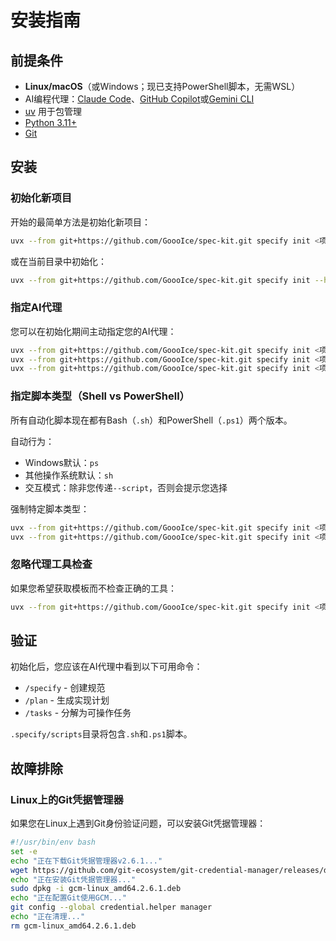 # 安装指南

## 前提条件

- **Linux/macOS**（或Windows；现已支持PowerShell脚本，无需WSL）
- AI编程代理：[Claude Code](https://www.anthropic.com/claude-code)、[GitHub Copilot](https://code.visualstudio.com/)或[Gemini CLI](https://github.com/google-gemini/gemini-cli)
- [uv](https://docs.astral.sh/uv/) 用于包管理
- [Python 3.11+](https://www.python.org/downloads/)
- [Git](https://git-scm.com/downloads)

## 安装

### 初始化新项目

开始的最简单方法是初始化新项目：

```bash
uvx --from git+https://github.com/GoooIce/spec-kit.git specify init <项目名称>
```

或在当前目录中初始化：

```bash
uvx --from git+https://github.com/GoooIce/spec-kit.git specify init --here
```

### 指定AI代理

您可以在初始化期间主动指定您的AI代理：

```bash
uvx --from git+https://github.com/GoooIce/spec-kit.git specify init <项目名称> --ai claude
uvx --from git+https://github.com/GoooIce/spec-kit.git specify init <项目名称> --ai gemini
uvx --from git+https://github.com/GoooIce/spec-kit.git specify init <项目名称> --ai copilot
```

### 指定脚本类型（Shell vs PowerShell）

所有自动化脚本现在都有Bash（`.sh`）和PowerShell（`.ps1`）两个版本。

自动行为：
- Windows默认：`ps`
- 其他操作系统默认：`sh`
- 交互模式：除非您传递`--script`，否则会提示您选择

强制特定脚本类型：
```bash
uvx --from git+https://github.com/GoooIce/spec-kit.git specify init <项目名称> --script sh
uvx --from git+https://github.com/GoooIce/spec-kit.git specify init <项目名称> --script ps
```

### 忽略代理工具检查

如果您希望获取模板而不检查正确的工具：

```bash
uvx --from git+https://github.com/GoooIce/spec-kit.git specify init <项目名称> --ai claude --ignore-agent-tools
```

## 验证

初始化后，您应该在AI代理中看到以下可用命令：
- `/specify` - 创建规范
- `/plan` - 生成实现计划
- `/tasks` - 分解为可操作任务

`.specify/scripts`目录将包含`.sh`和`.ps1`脚本。

## 故障排除

### Linux上的Git凭据管理器

如果您在Linux上遇到Git身份验证问题，可以安装Git凭据管理器：

```bash
#!/usr/bin/env bash
set -e
echo "正在下载Git凭据管理器v2.6.1..."
wget https://github.com/git-ecosystem/git-credential-manager/releases/download/v2.6.1/gcm-linux_amd64.2.6.1.deb
echo "正在安装Git凭据管理器..."
sudo dpkg -i gcm-linux_amd64.2.6.1.deb
echo "正在配置Git使用GCM..."
git config --global credential.helper manager
echo "正在清理..."
rm gcm-linux_amd64.2.6.1.deb
```
